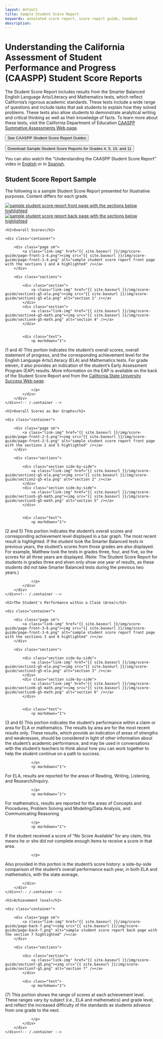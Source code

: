 ```yaml
---
layout: default
title: Sample Student Score Report
keywords: annotated score report, score report guide, handout
description:
---
```


# Understanding the California Assessment of Student Performance and Progress (CAASPP) Student Score Reports

The Student Score Report includes results from the Smarter Balanced English Language Arts/Literacy and Mathematics tests, which reflect California’s rigorous academic standards. These tests include a wide range of questions and include tasks that ask students to explain how they solved problems. These tests also allow students to demonstrate analytical writing and critical thinking as well as their knowledge of facts. To learn more about these tests,
visit the California Department of Education [CAASPP Summative Assessments Web page](http://www.cde.ca.gov/ta/tg/ca/).

<button type="button" class="btn-blue" data-link="http://www.cde.ca.gov/ta/tg/ca/caasppssreports.asp">See CAASPP Student Score Report Guides</button>

<button type="button" class="btn-blue" data-link="http://www.cde.ca.gov/ta/tg/ca/documents/caaspp1617ssr.pdf">Download Sample Student Score Reports for Grades 4, 5, 10, and 11</button>


You can also watch the “Understanding the CAASPP Student Score Report” video in
[English](https://www.youtube.com/watch?v=PoxPJtFbBKE) or in
[Spanish](https://www.youtube.com/watch?v=nH5akLIA69w).


## Student Score Report Sample

<div class="block" markdown="1">

The following is a sample Student Score Report presented for illustrative purposes. Content differs for each grade.

<div class="page">
	<a class="link-img" href="{{ site.baseurl }}/img/score-guide/Annotated-CAASPP-SSRGrade5-front.png"><img src="{{ site.baseurl }}/img/score-guide/Annotated-CAASPP-SSRGrade5-front.png" alt="sample student score report front page with the sections below highlighted" /></a>
</div>
<div class="page">
	<a class="link-img" href="{{ site.baseurl }}/img/score-guide/Annotated-CAASPP-SSRGrade5-back.png"><img src="{{ site.baseurl }}/img/score-guide/Annotated-CAASPP-SSRGrade5-back.png"  alt="sample student score report back page with the sections below highlighted" /></a>
</div>

</div><!-- /.block -->




<div class="block w-sections">

	<h2>Overall Scores</h2>

	<div class="container">

		<div class="page sm">
			<a class="link-img" href="{{ site.baseurl }}/img/score-guide/page-front-1-4.png"><img src="{{ site.baseurl }}/img/score-guide/page-front-1-4.png" alt="sample student score report front page with the sections 1 and 4 highlighted" /></a>
		</div>

		<div class="sections">

			<div class="section">
				<a class="link-img" href="{{ site.baseurl }}/img/score-guide/section1-g5-ela.png"><img src="{{ site.baseurl }}/img/score-guide/section1-g5-ela.png" alt="section 1" /></a>
			</div>
			<div class="section">
				<a class="link-img" href="{{ site.baseurl }}/img/score-guide/section4-g5-math.png"><img src="{{ site.baseurl }}/img/score-guide/section4-g5-math.png" alt="section 4" /></a>
			</div>


			<div class="text">
				<p markdown="1">

(1 and 4) This portion indicates the student’s overall scores, overall statement of progress, and the corresponding achievement level for the English Language Arts/Literacy (ELA) and Mathematics tests. For grade eleven, it also provides an indication of the student’s Early Assessment Program (EAP) results. More information on the EAP is available on the back of the Student Score Report and from the [California State University Success Web page](https://www.csusuccess.org/).

				</p>
			</div>			
		</div>
	</div><!-- /.container -->
</div><!-- /.block -->



<div class="block w-sections">

	<h2>Overall Scores as Bar Graphs</h2>

	<div class="container">

		<div class="page sm">
			<a class="link-img" href="{{ site.baseurl }}/img/score-guide/page-front-2-5.png"><img src="{{ site.baseurl }}/img/score-guide/page-front-2-5.png" alt="sample student score report front page with the sections 2 and 5 highlighted" /></a>
		</div>

		<div class="sections">

			<div class="section side-by-side">
				<a class="link-img" href="{{ site.baseurl }}/img/score-guide/section2-g5-ela.png"><img src="{{ site.baseurl }}/img/score-guide/section2-g5-ela.png" alt="section 2" /></a>
			</div>
			<div class="section side-by-side">
				<a class="link-img" href="{{ site.baseurl }}/img/score-guide/section5-g5-math.png"><img src="{{ site.baseurl }}/img/score-guide/section5-g5-math.png" alt="section 5" /></a>
			</div>


			<div class="text">
				<p markdown="1">

(2 and 5) This portion indicates the student’s overall scores and corresponding achievement level displayed in a bar graph. The most recent result is highlighted. If the student took the Smarter Balanced tests in previous years, the student’s scores from those grades are also displayed. For example, Matthew took the tests in grades three, four, and five, so  the scores for all three years  are displayed. (Note: The Student Score Report for students in grades three and elven only show one year of results, as these students did not take Smarter Balanced tests during the previous two years.)


				</p>
			</div>			
		</div>
	</div><!-- /.container -->
</div><!-- /.block -->






<div class="block w-sections">

	<h2>The Student's Performance within a Claim (Area)</h2>

	<div class="container">

		<div class="page sm">
			<a class="link-img" href="{{ site.baseurl }}/img/score-guide/page-front-3-6.png"><img src="{{ site.baseurl }}/img/score-guide/page-front-3-6.png" alt="sample student score report front page with the sections 3 and 6 highlighted" /></a>
		</div>

		<div class="sections">

			<div class="section side-by-side">
				<a class="link-img" href="{{ site.baseurl }}/img/score-guide/section3-g5-ela.png"><img src="{{ site.baseurl }}/img/score-guide/section3-g5-ela.png" alt="section 3" /></a>
			</div>
			<div class="section side-by-side">
				<a class="link-img" href="{{ site.baseurl }}/img/score-guide/section6-g5-math.png"><img src="{{ site.baseurl }}/img/score-guide/section6-g5-math.png" alt="section 6" /></a>
			</div>


			<div class="text">
				<p markdown="1">

(3 and 6) This portion indicates the student’s performance within a claim or area for ELA or mathematics. The results by area are for the most recent results only. These results, which provide an indication of areas of strengths and weaknesses, should be considered in light of other information about the student’s academic performance, and may be used in conversations with the student’s teachers to think about how you can work together to help the student continue on a path to success.

				</p>
				<p markdown="1">

For ELA, results are reported for the areas of Reading, Writing, Listening, and Research/Inquiry.

				</p>
				<p markdown="1">

For mathematics, results are reported for the areas of Concepts and Procedures, Problem Solving and Modeling/Data Analysis, and Communicating Reasoning.

				</p>
				<p markdown="1">

If the student received a score of “No Score Available” for any claim, this means he or she did not complete enough items to receive a score in that area.

				</p>
<p markdown="1">
Also provided in this portion is the student’s score history: a side-by-side comparison of the student’s overall performance each year, in both ELA and mathematics, with the state average.
</p>

			</div>			
		</div>
	</div><!-- /.container -->
</div><!-- /.block -->






<div class="block w-sections">

	<h2>Achievement level</h2>

	<div class="container">

		<div class="page sm">
			<a class="link-img" href="{{ site.baseurl }}/img/score-guide/page-back-7.png"><img src="{{ site.baseurl }}/img/score-guide/page-back-7.png" alt="sample student score report back page with the section 7 highlighted" /></a>
		</div>

		<div class="sections">

			<div class="section">
				<a class="link-img" href="{{ site.baseurl }}/img/score-guide/section7-g5.png"><img src="{{ site.baseurl }}/img/score-guide/section7-g5.png" alt="section 7" /></a>
			</div>

			<div class="text">
				<p markdown="1">

(7) This portion shows the range of scores at each achievement level. These ranges vary by subject (i.e., ELA and mathematics) and grade level, and reflect the increased difficulty of the standards as students advance from one grade to the next.

				</p>
			</div>			
		</div>
	</div><!-- /.container -->
</div><!-- /.block -->
